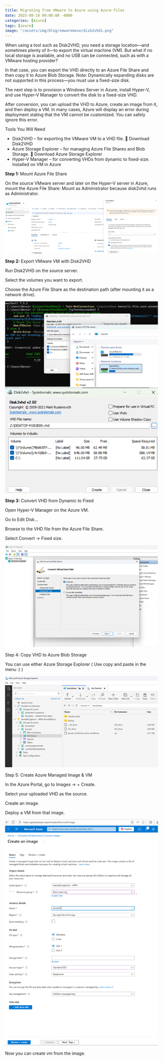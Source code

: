 ```yaml
---
title: Migrating from VMware to Azure using Azure Files
date: 2025-08-18 00:00:00 -0000
categories: [Azure]
tags: [azure]
image: "/assets/img/blog/vmwaremove/disk2vhd1.png"
---
```

When using a tool such as Disk2VHD, you need a storage location—and sometimes plenty of it—to export the virtual machine (VM).
But what if no local storage is available, and no USB can be connected, such as with a VMware hosting provider?


In that case, you can export the VHD directly to an Azure File Share and then copy it to Azure Blob Storage.
Note: Dynamically expanding disks are not supported in this process—you must use a fixed-size disk.


The next step is to provision a Windows Server in Azure, install Hyper-V, and use Hyper-V Manager to convert the disk to a fixed-size VHD.


After conversion, you can upload the VHD to Azure, create an image from it, and then deploy a VM.
In many cases, Azure will display an error during deployment stating that the VM cannot be customized. You can safely ignore this error.


Tools You Will Need

- Disk2VHD – for exporting the VMware VM to a VHD file.
    🔗 Download Disk2VHD
- Azure Storage Explorer – for managing Azure File Shares and Blob Storage.
    🔗 Download Azure Storage Explorer
- Hyper-V Manager – for converting VHDs from dynamic to fixed-size.
    Installed on VM in Azure


**Step 1:** Mount Azure File Share

On the source VMware server and later on the Hyper-V server in Azure, mount the Azure File Share:
Mount as Administrator because disk2vhd runs as Administrator.

![Disk2VHD Export](assets/img/blog/vmwaremove/connectazureblob.png)

**Step 2:** Export VMware VM with Disk2VHD

Run Disk2VHD on the source server.

Select the volumes you want to export.

Choose the Azure File Share as the destination path (after mounting it as a network drive).

![Disk2VHD Export](assets/img/blog/vmwaremove/disk2vhd1.png)
![Disk2VHD Uncheck](assets/img/blog/vmwaremove/uncheck.png)


**Step 3:** Convert VHD from Dynamic to Fixed

Open Hyper-V Manager on the Azure VM.

Go to Edit Disk…

Browse to the VHD file from the Azure File Share.

Select Convert → Fixed size.

![alt text](assets/img/blog/vmwaremove/fxiedsize.png)

Step 4: Copy VHD to Azure Blob Storage

You can use either Azure Storage Explorer ( Use copy and paste in the menu :) )

![alt text](assets/img/blog/vmwaremove/storageexplorer.png)

Step 5: Create Azure Managed Image & VM

In the Azure Portal, go to Images → + Create.

Select your uploaded VHD as the source.

Create an image.

Deploy a VM from that image.

![alt text](assets/img/blog/vmwaremove/azimagecreate.png)

Now you can create vm from the image.